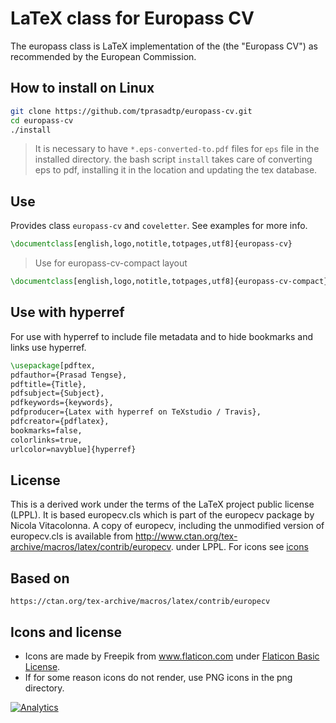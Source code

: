 # LaTeX class for Europass CV

The eu­ropass class is LaTeX im­ple­men­ta­tion of the  (the "Europass CV") as rec­om­mended by the Euro­pean Com­mis­sion.


## How to install on Linux

```sh
git clone https://github.com/tprasadtp/europass-cv.git
cd europass-cv
./install
```
> It is necessary to have `*.eps-converted-to.pdf` files for `eps` file in the installed directory. the bash script `install` takes care of converting eps to pdf, installing it in the location and updating the tex database.

## Use
Provides class `europass-cv` and `coveletter`. See examples for more info.
```tex
\documentclass[english,logo,notitle,totpages,utf8]{europass-cv}
```

> Use for europass-cv-compact layout

```tex
\documentclass[english,logo,notitle,totpages,utf8]{europass-cv-compact}
```


## Use with hyperref
For use with hyperref to include file metadata and to hide bookmarks and links use hyperref.
```tex
\usepackage[pdftex,
pdfauthor={Prasad Tengse},
pdftitle={Title},
pdfsubject={Subject},
pdfkeywords={keywords},
pdfproducer={Latex with hyperref on TeXstudio / Travis},
pdfcreator={pdflatex},
bookmarks=false,
colorlinks=true,
urlcolor=navyblue]{hyperref}
```
## License
This is a derived work under the terms of the LaTeX project public license (LPPL). It is based  europecv.cls which is part of the europecv package by Nicola Vitacolonna. A copy of europecv, including the unmodified version of europecv.cls is available  from http://www.ctan.org/tex-archive/macros/latex/contrib/europecv. under LPPL. For icons see [icons](#icons-and-license)

## Based on
`https://ctan.org/tex-archive/macros/latex/contrib/europecv`


## Icons and license
* Icons are made by Freepik from www.flaticon.com under
[Flaticon Basic License](https://file000.flaticon.com/downloads/license/license.pdf).
* If for some reason icons do not render, use PNG icons in the png directory.


[![Analytics](https://ga-beacon.prasadt.com/UA-101760811-3/github/europass-cv?flat)](https://prasadt.com/google-analytics-beacon)
